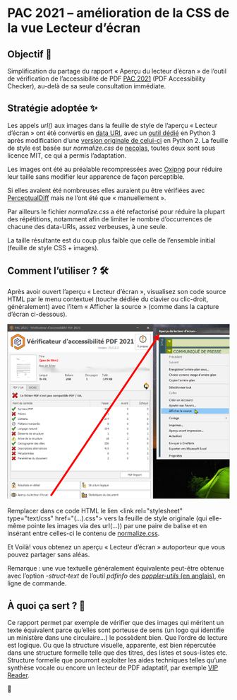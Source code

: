 # PAC 2021 – amélioration de la CSS de la vue Lecteur d’écran

## Objectif 🚀

Simplification du partage du rapport « Aperçu du lecteur d’écran » de l’outil de vérification de l’accessibilité de PDF [PAC 2021](https://pdfua.foundation/en/pdf-accessibility-checker-pac) (PDF Accessibility Checker), au-delà de sa seule consultation immédiate.

## Stratégie adoptée ✨

Les appels _url()_ aux images dans la feuille de style de l’aperçu « Lecteur d’écran » ont été convertis en [data URI](https://developer.mozilla.org/fr/docs/Web/HTTP/Basics_of_HTTP/Data_URLs), avec un [outil dédié](https://gist.github.com/3l3gant-cod3s/6d5bab4b8f5c116e7b447538a8095a62) en Python 3 après modification d’une [version originale de celui-ci](https://gist.github.com/jsocol/1089733) en Python 2. La feuille de style est basée sur _normalize.css_ de [necolas](https://github.com/necolas), toutes deux sont sous licence MIT, ce qui a permis l’adaptation.

Les images ont été au préalable recompressées avec [Oxipng](https://github.com/shssoichiro/oxipng) pour réduire leur taille sans modifier leur apparence de façon perceptible.

Si elles avaient été nombreuses elles auraient pu être vérifiées avec [PerceptualDiff](http://pdiff.sourceforge.net/) mais ne l’ont été que « manuellement ».

Par ailleurs le fichier _normalize.css_ a été refactorisé pour réduire la plupart des répétitions, notamment afin de limiter le nombre d’occurrences de chacune des data-URIs, assez verbeuses, à une seule.

La taille résultante est du coup plus faible que celle de l’ensemble initial (feuille de style CSS + images).

## Comment l’utiliser ? 🛠️

Après avoir ouvert l’aperçu « Lecteur d’écran », visualisez son code source HTML par le menu contextuel (touche dédiée du clavier ou clic-droit, généralement) avec l’item « Afficher la source » (comme dans la capture d’écran ci-dessous).

![capture d’écran décrite précédemment](https://github.com/3l3gant-cod3s/PAC-2021-CSS-Screenreader-View/blob/3l3gant-cod3s-PAC-2021-inlining-images/source-PAC3.png "PAC 2021 Screenshot")

Remplacer dans ce code HTML le lien &lt;link rel="stylesheet" type="text/css" href="(…).css"&gt; vers la feuille de style originale (qui elle-même pointe les images via des url(…)) par une paire de balise <style>…</style> et en insérant entre celles-ci le contenu de [normalize.css](https://github.com/3l3gant-cod3s/PAC-2021-CSS-Screenreader-View/blob/3l3gant-cod3s-PAC-2021-inlining-images/normalize.css).

Et Voilà! vous obtenez un aperçu « Lecteur d’écran » autoporteur que vous pouvez partager sans aléas.

Remarque : une vue textuelle généralement équivalente peut-être obtenue avec l’option _-struct-text_ de l’outil _pdfinfo_ des [_poppler-utils_ (en anglais)](https://en.wikipedia.org/wiki/Poppler_(software)#poppler-utils), en ligne de commande.

## À quoi ça sert ? 🤔

Ce rapport permet par exemple de vérifier que des images qui méritent un texte équivalent parce qu’elles sont porteuse de sens (un logo qui identifie un ministère dans une circulaire…) le possèdent bien. Que l’ordre de lecture est logique. Ou que la structure visuelle, apparente, est bien répercutée dans une structure formelle telle que des titres, des listes et sous-listes etc. Structure formelle que pourront exploiter les aides techniques telles qu’une synthèse vocale ou encore un lecteur de PDF adaptatif, par exemple [VIP Reader](https://www.ucba.ch/moyens-auxiliaires/outils-numeriques/premier-lecteur-pdf-pour-personnes-malvoyantes).

🫶
